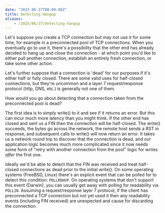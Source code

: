 ```yaml
---
date: "2025-06-27T00:00:00Z"
title: Detecting Hangup
aliases:
    - /2025/06/27/detecting-hangup
---
```


Let's suppose you create a TCP connection but may not use it for some time, for
example in a preconnected pool of TCP connections. When you eventually go to use
it, there's a possibility that the other end has already decided to hang up and
close the connection - at which point you'd like to either pull another
connection, establish an entirely fresh connection, or take some other action.

Let's further suppose that a connection is 'dead' for our purposes if it's
either half or fully closed. There are some valid uses for half-closed
connections, but they're uncommon and a layer 7 request/response protocol (http,
DNS, etc.) is generally not one of them.

How would you go about detecting that a connection taken from the preconnected
pool is dead?

The first idea is to simply write() to it and see if it returns an error. But
this can incur much more latency than you might think. If the other end has
closed and sent us a FIN then the connection will be half-closed.  The write()
succeeds, the bytes go across the network, the remote host sends a RST in
response, and subsequent calls to write() will now return an error. It takes us
a network round trip to discover that the connection is dead, and our
application logic becomes much more complicated since it now needs some form of
"retry with another connection from the pool" logic for writes _after_ the first
one.

Ideally we'd be able to detect that the FIN was received and treat half-closed
connections as dead prior to the initial write(). On some operating systems
(FreeBSD, Linux) there's an explicit event that can be polled for to detect this
condition: `POLLRDHUP`. On operating systems that don't support this event
(Darwin), you can usually get away with polling for readability via `POLLIN`.
Assuming a request/response layer 7 protocol, if the client has preconnected a
TCP connection but not yet used it then any readability events (including FIN
received) are unexpected and cause for discarding the connection.
